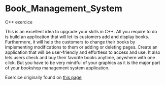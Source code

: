 # Book_Management_System
C++ exercice

This is an excellent idea to upgrade your skills in C++.
All you require to do is build an application that will let its customers add and display books.
Furthermore, it will help the customers to change their books by implementing modifications to them or adding or deleting pages.
Create an application that will be user-friendly and effortless to access and use.
It also lets users check and buy their favorite books anytime, anywhere with one click.
But you have to be very mindful of your graphics as it is the major part of your bookshop management system application.

Exercice originally found on [this page](https://www.interviewbit.com/blog/cpp-projects/)
